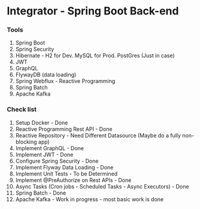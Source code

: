 # Integrator - Spring Boot Back-end

### Tools

1. Spring Boot 
2. Spring Security
3. Hibernate - H2 for Dev. MySQL for Prod. PostGres (Just in case)
4. JWT
5. GraphQL
6. FlywayDB (data loading)
7. Spring Webflux - Reactive Programming
8. Spring Batch
9. Apache Kafka

### Check list

1. Setup Docker - Done
2. Reactive Programming Rest API - Done
3. Reactive Repository - Need Different Datasource (Maybe do a fully non-blocking app)
4. Implement GraphQL - Done
5. Implement JWT - Done
6. Configure Spring Security - Done
7. Implement Flyway Data Loading - Done
8. Implement Unit Tests - To be Determined
9. Implement @PreAuthorize on Rest APIs - Done
10. Async Tasks (Cron jobs - Scheduled Tasks - Async Executors) - Done
11. Spring Batch - Done
12. Apache Kafka - Work in progress - most basic work is done